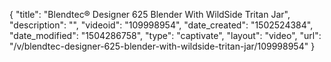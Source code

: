 {
    "title": "Blendtec&reg; Designer 625 Blender With WildSide Tritan Jar",
    "description": "",
    "videoid": "109998954",
    "date_created": "1502524384",
    "date_modified": "1504286758",
    "type": "captivate",
    "layout": "video",
    "url": "\/v\/blendtec-designer-625-blender-with-wildside-tritan-jar\/109998954"
}